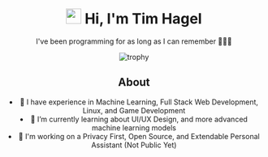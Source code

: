 <div align="center">
  <h1> <img src="https://media.giphy.com/media/hvRJCLFzcasrR4ia7z/giphy.gif" width="30px"> Hi, I'm Tim Hagel </br> 
  </h1>
  
  <p align="center">I've been programming for as long as I can remember 👨🏻‍💻</p>
</div>

<p align="center">
  <img src="https://github-profile-trophy-ou5r1wvbk-ryo-ma-s-team.vercel.app/?username=timhagel&theme=chalk&column=-1&no-frame=true&rank=-?,-C" alt="trophy">
</p>

<div align="center"><h2>About</h1></div>

<div align="center">
    <li>👀 I have experience in Machine Learning, Full Stack Web Development, Linux, and Game Development</li>
    <li>🌱 I’m currently learning about UI/UX Design, and more advanced machine learning models</li>
    <li>🔨 I'm working on a Privacy First, Open Source, and Extendable Personal Assistant (Not Public Yet)</li>
</div>
